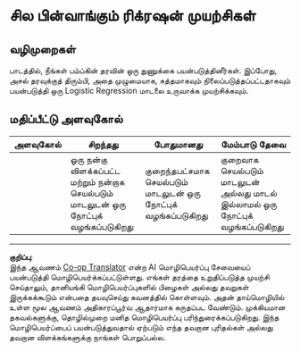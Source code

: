 <!--
CO_OP_TRANSLATOR_METADATA:
{
  "original_hash": "8af40209a41494068c1f42b14c0b450d",
  "translation_date": "2025-10-11T11:42:54+00:00",
  "source_file": "2-Regression/4-Logistic/assignment.md",
  "language_code": "ta"
}
-->
# சில பின்வாங்கும் ரிக்ரஷன் முயற்சிகள்

## வழிமுறைகள்

பாடத்தில், நீங்கள் பம்ப்கின் தரவின் ஒரு துணுக்கை பயன்படுத்தினீர்கள். இப்போது, அசல் தரவுக்குத் திரும்பி, அதை முழுமையாக, சுத்தமாகவும் நிலைப்படுத்தப்பட்டதாகவும் பயன்படுத்தி ஒரு Logistic Regression மாடலை உருவாக்க முயற்சிக்கவும்.

## மதிப்பீட்டு அளவுகோல்

| அளவுகோல் | சிறந்தது                                                                  | போதுமானது                                                  | மேம்பாடு தேவை                                              |
| -------- | ----------------------------------------------------------------------- | ---------------------------------------------------------- | ---------------------------------------------------------- |
|          | ஒரு நன்கு விளக்கப்பட்ட மற்றும் நன்றாக செயல்படும் மாடலுடன் ஒரு நோட்புக் வழங்கப்படுகிறது | குறைந்தபட்சமாக செயல்படும் மாடலுடன் ஒரு நோட்புக் வழங்கப்படுகிறது | குறைவாக செயல்படும் மாடலுடன் அல்லது மாடல் இல்லாமல் ஒரு நோட்புக் வழங்கப்படுகிறது |

---

**குறிப்பு**:  
இந்த ஆவணம் [Co-op Translator](https://github.com/Azure/co-op-translator) என்ற AI மொழிபெயர்ப்பு சேவையைப் பயன்படுத்தி மொழிபெயர்க்கப்பட்டுள்ளது. எங்கள் தரத்தை உறுதிப்படுத்த முயற்சி செய்தாலும், தானியங்கி மொழிபெயர்ப்புகளில் பிழைகள் அல்லது தவறுகள் இருக்கக்கூடும் என்பதை தயவுசெய்து கவனத்தில் கொள்ளவும். அதன் தாய்மொழியில் உள்ள மூல ஆவணம் அதிகாரப்பூர்வ ஆதாரமாக கருதப்பட வேண்டும். முக்கியமான தகவல்களுக்கு, தொழில்முறை மனித மொழிபெயர்ப்பு பரிந்துரைக்கப்படுகிறது. இந்த மொழிபெயர்ப்பைப் பயன்படுத்துவதால் ஏற்படும் எந்த தவறான புரிதல்கள் அல்லது தவறான விளக்கங்களுக்கு நாங்கள் பொறுப்பல்ல.